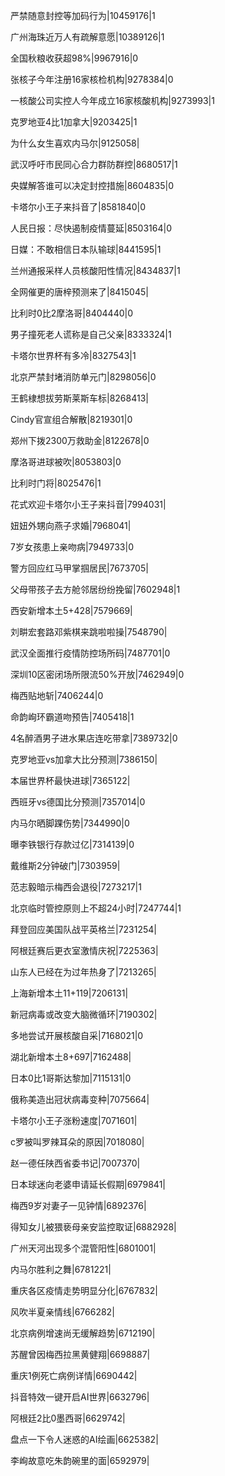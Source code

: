 严禁随意封控等加码行为|10459176|1

广州海珠近万人有疏解意愿|10389126|1

全国秋粮收获超98%|9967916|0

张核子今年注册16家核检机构|9278384|0

一核酸公司实控人今年成立16家核酸机构|9273993|1

克罗地亚4比1加拿大|9203425|1

为什么女生喜欢内马尔|9125058|

武汉呼吁市民同心合力群防群控|8680517|1

央媒解答谁可以决定封控措施|8604835|0

卡塔尔小王子来抖音了|8581840|0

人民日报：尽快遏制疫情蔓延|8503164|0

日媒：不敢相信日本队输球|8441595|1

兰州通报采样人员核酸阳性情况|8434837|1

全网催更的唐梓预测来了|8415045|

比利时0比2摩洛哥|8404440|0

男子撞死老人谎称是自己父亲|8333324|1

卡塔尔世界杯有多冷|8327543|1

北京严禁封堵消防单元门|8298056|0

王鹤棣想拔劳斯莱斯车标|8268413|

Cindy官宣组合解散|8219301|0

郑州下拨2300万救助金|8122678|0

摩洛哥进球被吹|8053803|0

比利时门将|8025476|1

花式欢迎卡塔尔小王子来抖音|7994031|

妞妞外甥向燕子求婚|7968041|

7岁女孩患上亲吻病|7949733|0

警方回应红马甲掌掴居民|7673705|

父母带孩子去方舱邻居纷纷挽留|7602948|1

西安新增本土5+428|7579669|

刘畊宏套路邓紫棋来跳啦啦操|7548790|

武汉全面推行疫情防控场所码|7487701|0

深圳10区密闭场所限流50%开放|7462949|0

梅西贴地斩|7406244|0

命韵峋环霸道吻预告|7405418|1

4名醉酒男子进水果店连吃带拿|7389732|0

克罗地亚vs加拿大比分预测|7386150|

本届世界杯最快进球|7365122|

西班牙vs德国比分预测|7357014|0

内马尔晒脚踝伤势|7344990|0

曝李铁银行存款过亿|7314139|0

戴维斯2分钟破门|7303959|

范志毅暗示梅西会退役|7273217|1

北京临时管控原则上不超24小时|7247744|1

拜登回应美国队战平英格兰|7231254|

阿根廷赛后更衣室激情庆祝|7225363|

山东人已经在为过年热身了|7213265|

上海新增本土11+119|7206131|

新冠病毒或改变大脑微循环|7190302|

多地尝试开展核酸自采|7168021|0

湖北新增本土8+697|7162488|

日本0比1哥斯达黎加|7115131|0

俄称美造出冠状病毒变种|7075664|

卡塔尔小王子涨粉速度|7071601|

c罗被叫罗辣耳朵的原因|7018080|

赵一德任陕西省委书记|7007370|

日本球迷向老婆申请延长假期|6979841|

梅西9岁对妻子一见钟情|6892376|

得知女儿被猥亵母亲安监控取证|6882928|

广州天河出现多个混管阳性|6801001|

内马尔胜利之舞|6781221|

重庆各区疫情走势明显分化|6767832|

风吹半夏亲情线|6766282|

北京病例增速尚无缓解趋势|6712190|

苏醒曾因梅西拉黑黄健翔|6698887|

重庆1例死亡病例详情|6690442|

抖音特效一键开启AI世界|6632796|

阿根廷2比0墨西哥|6629742|

盘点一下令人迷惑的AI绘画|6625382|

李峋故意吃朱韵碗里的面|6592979|

